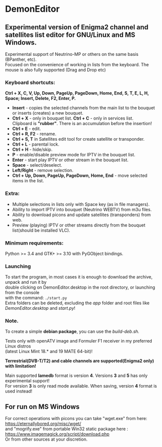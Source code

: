 # DemonEditor

## Experimental version of Enigma2 channel and satellites list editor for GNU/Linux and MS Windows.                                                                          
Experimental support of Neutrino-MP or others on the same basis (BPanther, etc).                                                   
Focused on the convenience of working in lists from the keyboard. The mouse is also fully supported (Drag and Drop etc)

### Keyboard shortcuts:                                                                                                                
**Ctrl + X, C, V, Up, Down, PageUp, PageDown, Home, End, S, T, E, L, H, Space; Insert, Delete, F2, Enter, P.**                                                    
* **Insert** - copies the selected channels from the main list to the bouquet or inserts (creates) a new bouquet.                                     
* **Ctrl + X** - only in bouquet list. **Ctrl + C** - only in services list.                                                                 
Clipboard is **"rubber"**. There is an accumulation before the insertion!                                                              
* **Ctrl + E** - edit.                                                                                                                                                                                                                                                                                                                    
* **Ctrl + R, F2** - rename.                                                                                                                                                                                                                                                                                                                     
* **Ctrl + S, T** in Satellites edit tool for create satellite or transponder.                                                                 
* **Ctrl + L** - parental lock.                                                                                                          
* **Ctrl + H** - hide/skip.                                                                                                                                                                                                 
* **P** - enable/disable preview mode for IPTV in the bouquet list.                                                                                                 
* **Enter** - start play IPTV or other stream in the bouquet list.                                                      
* **Space** - select/deselect.                                                                                                                                                                                                                                                                                                           
* **Left/Right** - remove selection.                                                                                       
* **Ctrl + Up, Down, PageUp, PageDown, Home, End** - move selected items in the list.  
                                                                                                                                                                                                                                                                                                                                      
### Extra:
* Multiple selections in lists only with Space key (as in file managers).                                                                                                                                                                                                                                                                                                                                                                                                                                        
* Ability to import IPTV into bouquet (Neutrino WEBTV) from m3u files.                                                                                    
* Ability to download picons and update satellites (transponders) from web.                                                                                                                                                                                                                                                         
* Preview (playing)  IPTV or other streams directly from the bouquet list(should be installed VLC).     
                                         
### Minimum requirements:
Python >= 3.4 and GTK+ >= 3.10 with PyGObject bindings.

### Launching                                                                                                           
To start the program, in most cases it is enough to download the archive, unpack and run it by                                                   
double clicking on DemonEditor.desktop in the root directory, or launching from the console                                                           
with the command: ```./start.py```                                                                              
Extra folders can be deleted, excluding the *app* folder and root files like *DemonEditor.desktop* and *start.py*!      
                                                                                                                                                                  
### Note.
To create a simple **debian package**, you can use the *build-deb.sh.*                                                         

Tests only with openATV image and Formuler F1 receiver in my preferred Linux distros                                    
(latest Linux Mint 18.* and 19 MATE 64-bit)!                                                                                                                                                       

**Terrestrial(DVB-T/T2) and cable channels are supported(Enigma2 only) with limitation!** 

Main supported **lamedb** format is version **4**. Versions **3** and **5** has only experimental support!                                                                                                                                          
For version **3** is only read mode available. When saving, version **4** format is used instead! 
     
## For run on MS Windows
For correct operations with picons you can take "wget.exe" from here: https://eternallybored.org/misc/wget/                                                         
and "mogrify.exe" from portable Win32 static package here : https://www.imagemagick.org/script/download.php             
Or from other sources at your discretion.
       




